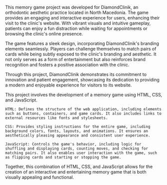 This memory game project was developed for DiamondClinik, an orthodontic aesthetic practice located in North Macedonia. The game provides an engaging and interactive experience for users, enhancing their visit to the clinic's website. With vibrant visuals and intuitive gameplay, patients can enjoy a fun distraction while waiting for appointments or browsing the clinic's online presence.

The game features a sleek design, incorporating DiamondClinik's branding elements seamlessly. Players can challenge themselves to match pairs of cards while being subtly exposed to the clinic's branding and aesthetic. It not only serves as a form of entertainment but also reinforces brand recognition and fosters a positive association with the clinic.

Through this project, DiamondClinik demonstrates its commitment to innovation and patient engagement, showcasing its dedication to providing a modern and enjoyable experience for visitors to its website.

This project involves the development of a memory game using HTML, CSS, and JavaScript.

    HTML: Defines the structure of the web application, including elements such as buttons, containers, and game cards. It also includes links to external resources like fonts and stylesheets.

    CSS: Provides styling instructions for the entire game, including background colors, fonts, layouts, and animations. It ensures an aesthetically pleasing appearance and consistent user experience.

    JavaScript: Controls the game's behavior, including logic for shuffling and displaying cards, counting moves, and checking for matching pairs. It also enables user interaction with the game, such as flipping cards and starting or stopping the game.

Together, this combination of HTML, CSS, and JavaScript allows for the creation of an interactive and entertaining memory game that is both visually appealing and functional.

